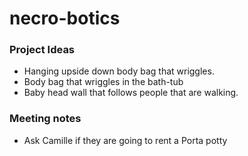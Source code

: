 # necro-botics

### Project Ideas
- Hanging upside down body bag that wriggles.
- Body bag that wriggles in the bath-tub
- Baby head wall that follows people that are walking.

### Meeting notes
- Ask Camille if they are going to rent a Porta potty
